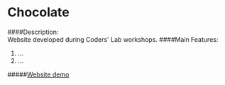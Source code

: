 # Chocolate
####Description:  
Website developed during Coders' Lab workshops.
####Main Features:  
1. ...
2. ...

#####[Website demo](http://bartoszbazanski.github.io/Chocolate/)
